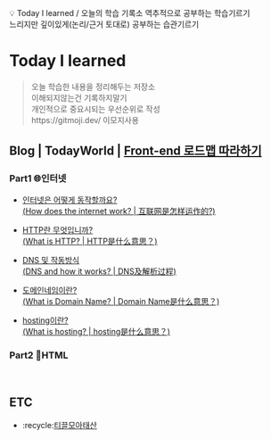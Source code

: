 :bulb: Today I learned / 오늘의 학습 기록소
역추적으로 공부하는 학습기르기<br>
느리지만 깊이있게(논리/근거 토대로) 공부하는 습관기르기

# Today I learned


<blockquote>
<p> 
오늘 학습한 내용을 정리해두는 저장소<br>
이해되지않는건 기록하지말기 <br>
개인적으로 중요시되는 우선순위로 작성 <br>
https://gitmoji.dev/  이모지사용<br>
</blockquote>




<h2>Blog | TodayWorld | <a href="https://roadmap.sh/frontend">Front-end 로드맵 따라하기</a></h2>
  <h3>Part1 🌐인터넷</h3>
 <ul>
   <li><a href="https://luckyjek.tistory.com/62?category=1243491">인터넷은 어떻게 동작할까요?
   <br>(How does the internet work? | 互联网是怎样运作的?)</a></li>
 </ul>  
 <ul>
   <li><a href="https://luckyjek.tistory.com/59?category=1243491">HTTP란 무엇입니까?
   <br>(What is HTTP? | HTTP是什么意思？)</a></li>
 </ul>  
 <ul>
   <li><a href="https://luckyjek.tistory.com/54?category=1243491">DNS 및 작동방식
   <br>(DNS and how it works? | DNS及解析过程)</a></li>
 </ul>
 <ul>  
   <li><a href="https://luckyjek.tistory.com/56?category=1243491">도메인네임이란?
   <br>(What is Domain Name? | Domain Name是什么意思？)</a></li>
 </ul>  
  <ul>  
   <li><a href="https://luckyjek.tistory.com/56?category=1243491">hosting이란?
   <br>(What is hosting? | hosting是什么意思？)</a></li>
 </ul>  

 <h3>Part2 📝HTML</h3>







<br/>
<h2>ETC</h2>
<ul>
 <li>:recycle:<a href="">티끌모아태산<a></li>
</ul>

